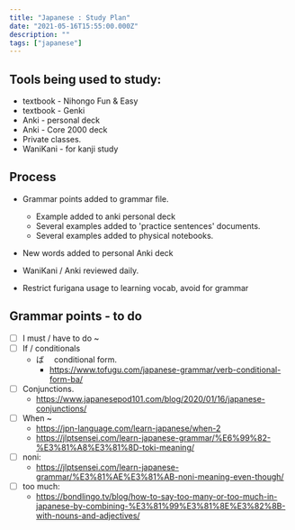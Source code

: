 ```yaml
---
title: "Japanese : Study Plan"
date: "2021-05-16T15:55:00.000Z"
description: ""
tags: ["japanese"]
---
```


## Tools being used to study:

- textbook - Nihongo Fun & Easy
- textbook - Genki
- Anki - personal deck
- Anki - Core 2000 deck
- Private classes.
- WaniKani - for kanji study

## Process

- Grammar points added to grammar file.

  - Example added to anki personal deck
  - Several examples added to 'practice sentences' documents.
  - Several examples added to physical notebooks.

- New words added to personal Anki deck

- WaniKani / Anki reviewed daily.

- Restrict furigana usage to learning vocab, avoid for grammar

## Grammar points - to do

- [ ] I must / have to do ~
- [ ] If / conditionals
  - ば　 conditional form.
    - https://www.tofugu.com/japanese-grammar/verb-conditional-form-ba/
- [ ] Conjunctions.
  - https://www.japanesepod101.com/blog/2020/01/16/japanese-conjunctions/
- [ ] When ~
  - https://jpn-language.com/learn-japanese/when-2
  - https://jlptsensei.com/learn-japanese-grammar/%E6%99%82-%E3%81%A8%E3%81%8D-toki-meaning/
- [ ] noni:
  - https://jlptsensei.com/learn-japanese-grammar/%E3%81%AE%E3%81%AB-noni-meaning-even-though/
- [ ] too much:
  - https://bondlingo.tv/blog/how-to-say-too-many-or-too-much-in-japanese-by-combining-%E3%81%99%E3%81%8E%E3%82%8B-with-nouns-and-adjectives/
